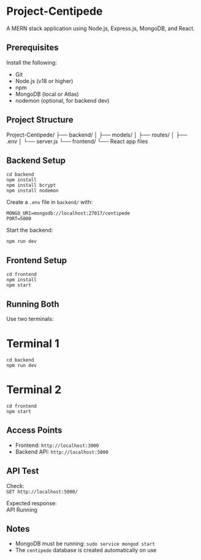 # Project-Centipede

A MERN stack application using Node.js, Express.js, MongoDB, and React.

## Prerequisites

Install the following:

- Git
- Node.js (v18 or higher)
- npm
- MongoDB (local or Atlas)
- nodemon (optional, for backend dev)

## Project Structure

Project-Centipede/
├── backend/
│   ├── models/
│   ├── routes/
│   ├── .env
│   └── server.js
└── frontend/
    └── React app files

## Backend Setup
```
cd backend
npm install
npm install bcrypt
npm install nodemon
```

Create a `.env` file in `backend/` with:

```
MONGO_URI=mongodb://localhost:27017/centipede  
PORT=5000
```

Start the backend:

```npm run dev```   

## Frontend Setup

```
cd frontend  
npm install  
npm start
```

## Running Both

Use two terminals:

# Terminal 1  

```
cd backend  
npm run dev
```

# Terminal 2  

```
cd frontend  
npm start
```

## Access Points

- Frontend: ```http://localhost:3000```  
- Backend API: ```http://localhost:5000```

## API Test

Check:  
```GET http://localhost:5000/```

Expected response:  
API Running

## Notes

- MongoDB must be running: `sudo service mongod start`  
- The `centipede` database is created automatically on use
